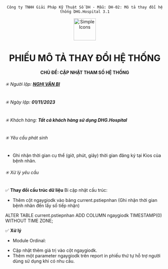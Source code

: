 
<div align="center">

`Công ty TNHH Giải Pháp Kỹ Thuật Số DH - Mẫu: DH-02: Mô tả thay đổi hệ thống DHG.Hospital 3.1`

</div>

<div align="center">
  <img src="https://raw.githubusercontent.com/dh-hos/dhg.hospitalprinter/main/Deploy_Tools/Logo.ico" alt="Simple Icons" width=70>
  <h1>PHIẾU MÔ TẢ THAY ĐỔI HỆ THỐNG</h1>  
</div>
<div align="center">

#### CHỦ ĐỀ: CẬP NHẬT THAM SỐ HỆ THỐNG

</div>

###### :eight_spoked_asterisk: Người lập: [**NGHỊ VĂN BI**](https://github.com/ongtrieuhau)

###### :eight_spoked_asterisk: Ngày lập: **01/11/2023**

###### :eight_spoked_asterisk: Khách hàng: **Tất cả khách hàng sử dụng DHG.Hospital**

###### :eight_spoked_asterisk: Yêu cầu phát sinh

- Ghi nhận thời gian cụ thể (giờ, phút, giây) thời gian đăng ký tại Kios của bệnh nhân.

###### :eight_spoked_asterisk: Xử lý yêu cầu

:white_check_mark: **Thay đổi cấu trúc dữ liệu**
Bi cập nhật cấu trúc:
- Thêm cột ngaygiodk vào bảng current.pstiepnhan (Ghi nhận thời gian bệnh nhân đến lấy số tiếp nhận)

ALTER TABLE current.pstiepnhan
  ADD COLUMN ngaygiodk TIMESTAMP(0) WITHOUT TIME ZONE;
  
:white_check_mark: **Xử lý**
+ Module Ordinal:
 - Cập nhật thêm giá trị vào cột ngaygiodk.
 - Thêm một parameter ngaygiodk trên report in phiếu thứ tự hỗ trợ người dùng sử dụng khi có nhu cầu.
  


